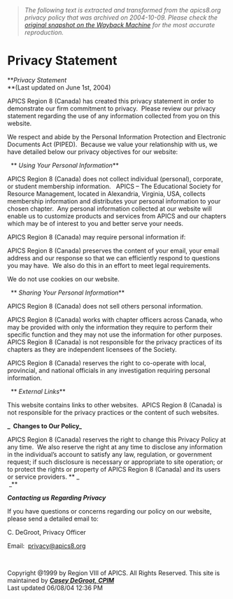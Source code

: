 > *The following text is extracted and transformed from the apics8.org privacy policy that was archived on 2004-10-09. Please check the [original snapshot on the Wayback Machine](https://web.archive.org/web/20041009212417id_/http%3A//www.apics8.org/Privacy%2520Statement.htm) for the most accurate reproduction.*

# Privacy Statement

**_Privacy Statement_  
**(Last updated on June 1st, 2004)

APICS Region 8 (Canada) has created this privacy statement in order to demonstrate our firm commitment to privacy.  Please review our privacy statement regarding the use of any information collected from you on this website. 

We respect and abide by the Personal Information Protection and Electronic Documents Act (PIPED).  Because we value your relationship with us, we have detailed below our privacy objectives for our website:

  ** _Using Your Personal Information_**

APICS Region 8 (Canada) does not collect individual (personal), corporate, or student membership information.   APICS – The Educational Society for Resource Management, located in Alexandria, Virginia, USA, collects membership information and distributes your personal information to your chosen chapter.  Any personal information collected at our website will enable us to customize products and services from APICS and our chapters which may be of interest to you and better serve your needs.

APICS Region 8 (Canada) may require personal information if:

APICS Region 8 (Canada) preserves the content of your email, your email address and our response so that we can efficiently respond to questions you may have.  We also do this in an effort to meet legal requirements. 

We do not use cookies on our website. 

  ** _Sharing Your Personal Information_**

APICS Region 8 (Canada) does not sell others personal information.

APICS Region 8 (Canada) works with chapter officers across Canada, who may be provided with only the information they require to perform their specific function and they may not use the information for other purposes.  APICS Region 8 (Canada) is not responsible for the privacy practices of its chapters as they are independent licensees of the Society.

APICS Region 8 (Canada) reserves the right to co-operate with local, provincial, and national officials in any investigation requiring personal information. 

  ** _External Links_**

This website contains links to other websites.  APICS Region 8 (Canada) is not responsible for the privacy practices or the content of such websites.

**_  Changes to Our Policy_** 

APICS Region 8 (Canada) reserves the right to change this Privacy Policy at any time.  We also reserve the right at any time to disclose any information in the individual’s account to satisfy any law, regulation, or government request; if such disclosure is necessary or appropriate to site operation; or to protect the rights or property of APICS Region 8 (Canada) and its users or service providers. ** _  
 _**

**_Contacting us Regarding Privacy_**

If you have questions or concerns regarding our policy on our website, please send a detailed email to:

C. DeGroot, Privacy Officer

Email:  [privacy@apics8.org](mailto:casey_degroot@indaltech.com?subject=Privacy%20Statement)

 

  
[](https://web.archive.org/web/20041009212417id_/http%3A//www.apics8.org/Strategic%20Plan.htm) [](https://web.archive.org/web/20041009212417id_/http%3A//www.apics8.org/) [](https://web.archive.org/web/20041009212417id_/http%3A//www.apics8.org/Toolbox.htm)

Copyright @1999 by Region VIII of APICS. All Rights Reserved. This site is maintained by  **_[Casey DeGroot, CPIM](mailto:casey_degroot@indaltech.com)_**  
Last updated 06/08/04 12:36 PM

### 
